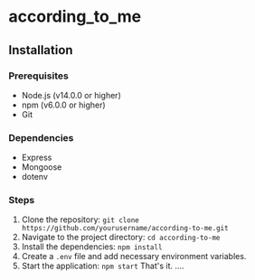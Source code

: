 # according_to_me
## Installation

### Prerequisites
- Node.js (v14.0.0 or higher)
- npm (v6.0.0 or higher)
- Git

### Dependencies
- Express
- Mongoose
- dotenv

### Steps
1. Clone the repository: `git clone https://github.com/yourusername/according-to-me.git`
2. Navigate to the project directory: `cd according-to-me`
3. Install the dependencies: `npm install`
4. Create a `.env` file and add necessary environment variables.
5. Start the application: `npm start`
That's it.
....
